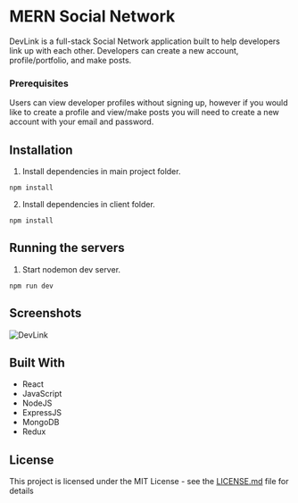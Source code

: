 # MERN Social Network

DevLink is a full-stack Social Network application built to help developers link up with each other. Developers can create a new account, profile/portfolio, and make posts.

### Prerequisites

Users can view developer profiles without signing up, however if you would like to create a profile and view/make posts you will need to create
a new account with your email and password.

## Installation

1. Install dependencies in main project folder.

```
npm install
```

2. Install dependencies in client folder.

```
npm install
```

## Running the servers

1. Start nodemon dev server.

```
npm run dev
```

## Screenshots

![DevLink](https://i.imgur.com/eUO3Ryw.jpg "DevLink landing page")

## Built With

- React
- JavaScript
- NodeJS
- ExpressJS
- MongoDB
- Redux

## License

This project is licensed under the MIT License - see the [LICENSE.md](LICENSE.md) file for details
